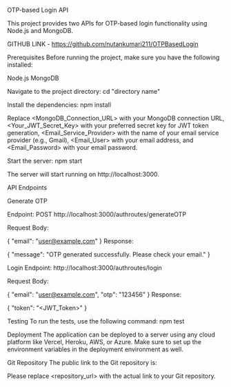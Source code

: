 OTP-based Login API

This project provides two APIs for OTP-based login functionality using Node.js and MongoDB.

GITHUB LINK - https://github.com/nutankumari211/OTPBasedLogin

Prerequisites
Before running the project, make sure you have the following installed:

Node.js
MongoDB

Navigate to the project directory:
cd "directory name"

Install the dependencies:
npm install

Replace <MongoDB_Connection_URL> with your MongoDB connection URL, <Your_JWT_Secret_Key> with your preferred secret key for JWT token generation, <Email_Service_Provider> with the name of your email service provider (e.g., Gmail), <Email_User> with your email address, and <Email_Password> with your email password.

Start the server:
npm start

The server will start running on http://localhost:3000.

API Endpoints

Generate OTP

Endpoint: POST http://localhost:3000/authroutes/generateOTP

Request Body:

{
"email": "user@example.com"
}
Response:

{
"message": "OTP generated successfully. Please check your email."
}

Login
Endpoint: http://localhost:3000/authroutes/login

Request Body:

{
"email": "user@example.com",
"otp": "123456"
}
Response:

{
"token": "<JWT_Token>"
}

Testing
To run the tests, use the following command:
npm test

Deployment
The application can be deployed to a server using any cloud platform like Vercel, Heroku, AWS, or Azure. Make sure to set up the environment variables in the deployment environment as well.

Git Repository
The public link to the Git repository is:

Please replace <repository_url> with the actual link to your Git repository.
